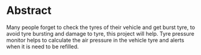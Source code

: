 # Abstract
Many people forget to check the tyres of their vehicle and get burst tyre, to avoid tyre bursting and damage to tyre, this project will help. Tyre pressure monitor helps to calculate the air pressure in the vehicle tyre and alerts when it is need to be refilled. 
